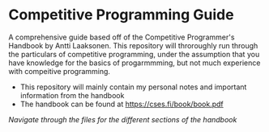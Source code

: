 # Competitive Programming Guide
A comprehensive guide based off of the Competitive Programmer's Handbook by Antti Laaksonen. This repository will throroughly run through the particulars of competitive programming, under the assumption that you have knowledge for the basics of progarmmming, but not much experience with compeitive programming.
- This repository will mainly contain my personal notes and important information from the handbook
- The handbook can be found at https://cses.fi/book/book.pdf

_Navigate through the files for the different sections of the handbook_
